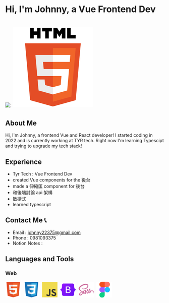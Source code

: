 <h1>Hi, I'm Johnny, a Vue Frontend Dev<h1>
<img src="https://media.giphy.com/media/2IudUHdI075HL02Pkk/giphy.gif">
<img src="https://github.com/devicons/devicon/blob/master/icons/html5/html5-original-wordmark.svg">
 
## About Me
Hi, I'm Johnny, a frontend Vue and React developer! I started coding in 2022 and is currently working at TYR tech.
  Right now I'm learning Typescipt and trying to upgrade my tech stack!
## Experience
- Tyr Tech : Vue Frontend Dev
 - created Vue components for the 後台
 - made a 伸縮匡 component for 後台
 - 和後端討論 api 架構
 - 敏捷式
 - learned typescript
 
## Contact Me 📞
- Email : johnny22375@gmail.com
- Phone : 0981093375
- Notion Notes : 
  
  
## Languages and Tools
### Web
<div>
  <img src="https://github.com/devicons/devicon/blob/master/icons/html5/html5-original.svg"
          title="HTML5" alt="HTML" width="50" height="50" />&nbsp;       
  <img src="https://github.com/devicons/devicon/blob/master/icons/css3/css3-original.svg"
          title="CSS3" alt="CSS" width="50" height="50" />&nbsp;
  <img src="https://github.com/devicons/devicon/blob/master/icons/javascript/javascript-original.svg"
          title="JavaScript" alt="JavaScript" width="50" height="50" />&nbsp;
  <img src="https://github.com/devicons/devicon/blob/master/icons/bootstrap/bootstrap-original.svg"
          title="Bootstrap" alt="Bootstrap" width="50" height="50" />&nbsp;
  <img src="https://github.com/devicons/devicon/blob/master/icons/sass/sass-original.svg"
        title="SCSS" alt="SCSS" width="50" height="50" />&nbsp;
  <img src="https://github.com/devicons/devicon/blob/master/icons/figma/figma-original.svg"
          title="Figma" alt="Figma" width="50" height="50" />&nbsp;
</div>


